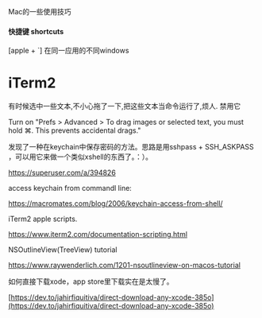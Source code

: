Mac的一些使用技巧

#### 快捷键 shortcuts

[apple + `]  在同一应用的不同windows

# iTerm2

有时候选中一些文本,不小心拖了一下,把这些文本当命令运行了,烦人. 禁用它

Turn on "Prefs > Advanced > To drag images or selected text, you must hold ⌘. This prevents accidental drags."

发现了一种在keychain中保存密码的方法。思路是用sshpass + SSH_ASKPASS ，可以用它来做一个类似xshell的东西了。：）。

https://superuser.com/a/394826

access keychain from commandl line: 

https://macromates.com/blog/2006/keychain-access-from-shell/

iTerm2 apple scripts.

https://www.iterm2.com/documentation-scripting.html

 NSOutlineView(TreeView) tutorial

https://www.raywenderlich.com/1201-nsoutlineview-on-macos-tutorial

如何直接下载xode，app store里下载实在是太慢了。

[https://dev.to/jahirfiquitiva/direct-download-any-xcode-385o](https://dev.to/jahirfiquitiva/direct-download-any-xcode-385o)
